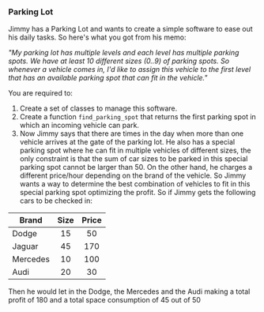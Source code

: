 ### Parking Lot
Jimmy has a Parking Lot and wants to create a simple software to ease out his daily tasks. So here's what you got from his memo:

*"My parking lot has multiple levels and each level has multiple parking spots. We have at least 10 different sizes (0..9) of parking spots. So whenever a vehicle comes in, I'd like to assign this vehicle to the first level that has an available parking spot that can fit in the vehicle."*

You are required to:

1) Create a set of classes to manage this software.
2) Create a function `find_parking_spot` that returns the first parking spot in which an incoming vehicle can park.
3) Now Jimmy says that there are times in the day when more than one vehicle arrives at the gate of the parking lot. He also has a special parking spot where he can fit in multiple vehicles of different sizes, the only constraint is that the sum of car sizes to be parked in this special parking spot cannot be larger than 50. On the other hand, he charges a different price/hour depending on the brand of the vehicle. So Jimmy wants a way to determine the best combination of vehicles to fit in this special parking spot optimizing the profit. 
So if Jimmy gets the following cars to be checked in:

 | Brand     |  Size | Price |
 | --------- |:-----:|:-----:| 
 | Dodge     |  15   | 50    |
 | Jaguar    |  45   | 170   |
 | Mercedes  |  10   | 100   |
 | Audi      |  20   | 30    |

Then he would let in the Dodge, the Mercedes and the Audi making a total profit of 180 and a total space consumption of 45 out of 50

